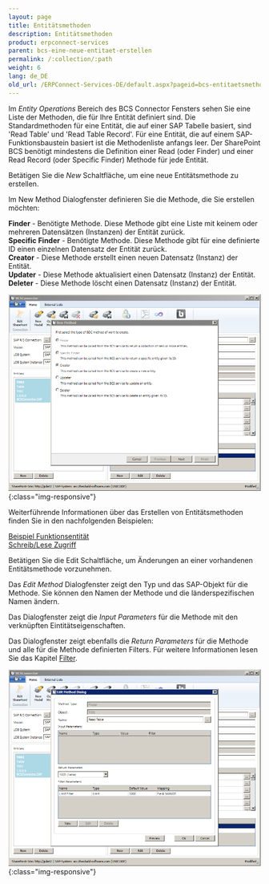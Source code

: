 ```yaml
---
layout: page
title: Entitätsmethoden
description: Entitätsmethoden
product: erpconnect-services
parent: bcs-eine-neue-entitaet-erstellen
permalink: /:collection/:path
weight: 6
lang: de_DE
old_url: /ERPConnect-Services-DE/default.aspx?pageid=bcs-entitaetsmethoden
---
```


Im *Entity Operations* Bereich des BCS Connector Fensters sehen Sie eine Liste der Methoden, die für Ihre Entität definiert sind. Die Standardmethoden für eine Entität, die auf einer SAP Tabelle basiert, sind 'Read Table' und 'Read Table Record'. Für eine Entität, die auf einem SAP-Funktionsbaustein basiert ist die Methodenliste anfangs leer. Der SharePoint BCS benötigt mindestens die Definition einer Read (oder Finder) und einer Read Record (oder Specific Finder) Methode für jede Entität.

Betätigen Sie die *New* Schaltfläche, um eine neue Entitätsmethode zu erstellen.

Im New Method Dialogfenster definieren Sie die Methode, die Sie erstellen möchten:


**Finder** -	Benötigte Methode. Diese Methode gibt eine Liste mit keinem oder mehreren Datensätzen (Instanzen) der Entität zurück.<br>
**Specific Finder** -	Benötigte Methode. Diese Methode gibt für eine definierte ID einen einzelnen Datensatz der Entität zurück.<br>
**Creator** -	Diese Methode erstellt einen neuen Datensatz (Instanz) der Entität.<br>
**Updater** -	Diese Methode aktualisiert einen Datensatz (Instanz) der Entität.<br>
**Deleter** -	Diese Methode löscht einen Datensatz (Instanz) der Entität.

![BCS-Generic-New-Method](/img/content/BCS-Generic-New-Method.png){:class="img-responsive"}

Weiterführende Informationen über das Erstellen von Entitätsmethoden finden Sie in den nachfolgenden Beispielen:

[Beispiel Funktionsentität](../beispiel-funktionsentitaet) <br>
[Schreib/Lese Zugriff](../../bcs-fortgeschrittene-techniken/bcs-schreib-lese-zugriff) 

Betätigen Sie die Edit Schaltfläche, um Änderungen an einer vorhandenen Entitätsmethode vorzunehmen.


Das *Edit Method* Dialogfenster zeigt den Typ und das SAP-Objekt für die Methode. Sie können den Namen der Methode und die länderspezifischen Namen ändern.

Das Dialogfenster zeigt die *Input Parameters* für die Methode mit den verknüpften Eintitätseigenschaften.

Das Dialogfenster zeigt ebenfalls die *Return Parameters* für die Methode und alle für die Methode definierten Filters. Für weitere Informationen lesen Sie das Kapitel [Filter](./bcs-filter).

![BCS-Generic-Edit-Method](/img/content/BCS-Generic-Edit-Method.png){:class="img-responsive"}